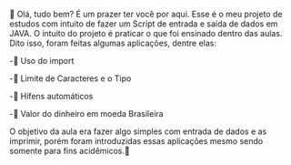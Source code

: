 👋 Olá, tudo bem? É um prazer ter você por aqui. Esse é o meu projeto de estudos com intuito de fazer um Script de entrada e saída de dados em JAVA. O intuito do projeto é praticar o que foi ensinado dentro das aulas. Dito isso, foram feitas algumas aplicações, dentre elas:


-📕 Uso do import

-📗 Limite de Caracteres e o Tipo

-📘 Hifens automáticos

-📙 Valor do dinheiro em moeda Brasileira

O objetivo da aula era fazer algo simples com entrada de dados e as imprimir, porém foram introduzidas essas aplicações mesmo sendo somente para fins acidêmicos.🚀
